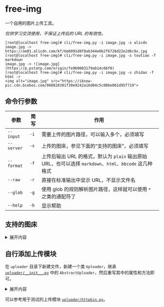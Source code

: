 # free-img

一个自用的图片上传工具。

*仅供学习交流使用，不保证上传后的 URL 的有效性。*

```console
[root@localhost free-img]# cli/free-img.py -i image.jpg -s alicdn
image.jpg -> https://ae01.alicdn.com/kf/Ue6091d8f8ab344e0b2f6726d22e2d6c9x.jpg
[root@localhost free-img]# cli/free-img.py -i image.jpg -s toutiao -f markdown
image.jpg -> ![image.jpg](https://p.pstatp.com/origin/fe960003179ab14c66f8)
[root@localhost free-img]# cli/free-img.py -i image.jpg -s zhidao -f html -r
<img alt="image.jpg" src="https://iknow-pic.cdn.bcebos.com/060828381f30e9242a16d04c5c086e061d95f719">
```

## 命令行参数

| 参数 | 简写 | 作用 |
| --- | --- | --- |
| `--input` | `-i` | 需要上传的图片路径，可以输入多个，必须填写 |
| `--server` | `-s` | 上传的图床，参见下面的“支持的图床”，必须填写 |
| `--format` | `-f` | 上传后输出 URL 的格式，默认为 `plain` 输出原始 URL，也可以选择 `markdown`、`html`、`bbcode` 这几种格式 |
| `--raw` | `-r` | 直接在标准输出中显示 URL，不显示文件名 |
| `--glob` | `-g` | 使用 glob 的规则解析图片路径，这样就可以使用 `*` 之类的通配符了 |
| `--help` | `-h` | 显示帮助 |

## 支持的图床

<details>
<summary>展开内容</summary>

| 名称 | 上传后的 URL |
| --- | --- |
| alicdn | [ae01.alicdn.com](https://ae01.alicdn.com/kf/Ue6091d8f8ab344e0b2f6726d22e2d6c9x.jpg) |
| baijiahao | [pic.rmb.bdstatic.com](https://pic.rmb.bdstatic.com/bjh/32d650f5ac7d08cb701789e98c5bdead.jpeg) |
| baike | [bkimg.cnd.bcebos.com](https://bkimg.cdn.bcebos.com/pic/b3119313b07eca806538c935186a80dda144ac342585) |
| gtimg | [inews.gtimg.com](https://inews.gtimg.com/newsapp_ls/0/12067385341/0) |
| imgurl | [ftp.bmp.ovh](https://ftp.bmp.ovh/imgs/2020/07/ac7d08cb701789e9.jpg) |
| jd | [img*.360buyimg.com](https://img20.360buyimg.com/myjd/jfs/t1/128109/13/6838/65846/5f086444E1dc00680/b977b3bace25c778.jpg) |
| meituan | [img.meituan.net](https://img.meituan.net/csc/32d650f5ac7d08cb701789e98c5bdead65846.jpg) |
| mi | [shop.io.mi-img.com](https://shop.io.mi-img.com/app/shop/img?id=shop_32d650f5ac7d08cb701789e98c5bdead.jpeg) |
| qhimg | [ps.ssl.qhmsg.com](https://ps.ssl.qhmsg.com/t02ac7d08cb701789e9.jpg) |
| toutiao | [p.pstatp.com](https://p.pstatp.com/origin/fe960003179ab14c66f8) |
| uploadcc | [upload.cc](https://upload.cc/i1/2020/07/25/p5TNES.jpg) |
| vimcn | [img.vim-cn.com](https://img.vim-cn.com/e0/4ff0a2859a3a13d327c3de0c73a38b0ebaa80a.jpg) |
| yanxuan | [yanxuan.nosdn.127.net](https://yanxuan.nosdn.127.net/2edd1a783bd5ac276189504d4014dd34.jpg) |
| yidianzixun | [si1.go2yd.com](https://si1.go2yd.com/get-image/0iFKu4YVCsK) |
| yzf | [yzf.qq.com](https://yzf.qq.com/fsnb/kf-file/kf_pic/20200710/KFPIC_hF_WXIMAGE_MihOPneDLPHDtWHTTCdH.jpg) |
| zhidao | [iknow-pic.cdn.bcebos.com](https://iknow-pic.cdn.bcebos.com/060828381f30e9242a16d04c5c086e061d95f719) |
| zhiqiu | [bj.bcebos.com](https://bj.bcebos.com/im-cs/32d650f5ac7d08cb701789e98c5bdead.jpg) |
| ~~httpbin~~ | 仅用于测试 |

> 测试用图片的出处：[Pixiv ID #72467059](https://www.pixiv.net/artworks/72467059)

</details>

## 自行添加上传模块

在 `uploader` 目录下新建文件，新建一个类 `Uploader`，继承 [`uploader/__init__.py`](https://github.com/TransparentLC/free-img/blob/master/uploader/__init__.py) 中的 `AbstractUploader`，然后重写其中的属性和方法即可。

<details>
<summary>展开内容</summary>

```python
from uploader import AbstractUploader

class Uploader(AbstractUploader):
    # 用于上传的图床接口 URL
    @property
    @abstractmethod
    def request_url(self) -> str:
        pass

    # 进行上传的表单中，文件对应的key
    @property
    @abstractmethod
    def file_key(self) -> str:
        pass

    # 表单中的其他内容
    # 没有的话就不需要重写
    @property
    def form(self) -> dict:
        pass

    # 从请求的响应中解析图片 URL
    # 可以通过 self.requests 获取发送请求的 requests 对象
    # 不重写的话，默认将直接返回响应内容
    @property
    def parsed(self) -> str:
        pass

    # 返回图片上传后的 URL
    # self.path 为本地的图片文件路径
    # 使用 self.request 保存发送请求的 requests 对象
    # 通过 self.parsed 获取 URL 并返回（当然也可以不使用，直接在这里解析）
    # 除非有特殊需求，这个方法不一定需要重写
    def upload(self) -> str:
        pass
```
</details>

可以参考用于测试的上传模块 [`uploader/httpbin.py`](https://github.com/TransparentLC/free-img/blob/master/uploader/httpbin.py)。